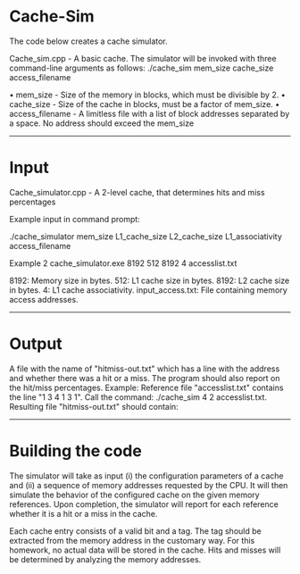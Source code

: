 # Cache-Sim
The code below creates a cache simulator. 


Cache_sim.cpp - A basic cache. 
The simulator will be invoked with three command-line arguments as follows: 
./cache_sim mem_size cache_size access_filename

 • mem_size - Size of the memory in blocks, which must be divisible by 2. 
 • cache_size - Size of the cache in blocks, must be a factor of mem_size.
 • access_filename - A limitless file with a list of block addresses separated 
 by a space. No address should exceed the mem_size

-----------------------------------------------------------------------------------------------------------------
# Input

Cache_simulator.cpp - A 2-level cache, that determines hits and miss percentages 

Example input in command prompt: 

./cache_simulator mem_size L1_cache_size L2_cache_size L1_associativity access_filename

Example 2
cache_simulator.exe 8192 512 8192 4 accesslist.txt

8192: Memory size in bytes.
512: L1 cache size in bytes.
8192: L2 cache size in bytes.
4: L1 cache associativity.
input_access.txt: File containing memory access addresses.


-------------------------------------------------------------------------------------------------------------------
# Output 
A file with the name of "hitmiss-out.txt" which has a line with the address and whether there was 
a hit or a miss. The program should also report on the hit/miss percentages. 
Example: 
Reference file "accesslist.txt" contains the line "1 3 4 1 3 1". 
Call the command: ./cache_sim 4 2 accesslist.txt.
 Resulting file "hitmiss-out.txt" should contain:

-------------------------------------------------------------------------------------------------------------------
# Building the code 
The simulator will take as input (i) the configuration parameters of a cache and (ii) a sequence of memory addresses requested by 
the CPU. It will then simulate the behavior of the configured cache on the given memory 
references. Upon completion, the simulator will report for each reference whether it is a hit or a 
miss in the cache. 

Each cache entry consists of a valid bit and a tag. The tag should be extracted from the 
memory address in the customary way. For this homework, no actual data will be 
stored in the cache. Hits and misses will be determined by analyzing the memory addresses. 



